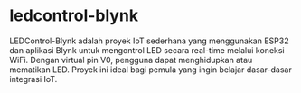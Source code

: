 # ledcontrol-blynk
LEDControl-Blynk adalah proyek IoT sederhana yang menggunakan ESP32 dan aplikasi Blynk untuk mengontrol LED secara real-time melalui koneksi WiFi. Dengan virtual pin V0, pengguna dapat menghidupkan atau mematikan LED. Proyek ini ideal bagi pemula yang ingin belajar dasar-dasar integrasi IoT.
